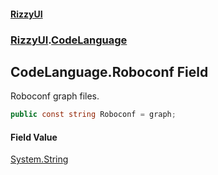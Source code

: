 #### [RizzyUI](index 'index')
### [RizzyUI](RizzyUI 'RizzyUI').[CodeLanguage](RizzyUI.CodeLanguage 'RizzyUI.CodeLanguage')

## CodeLanguage.Roboconf Field

Roboconf graph files.

```csharp
public const string Roboconf = graph;
```

#### Field Value
[System.String](https://docs.microsoft.com/en-us/dotnet/api/System.String 'System.String')